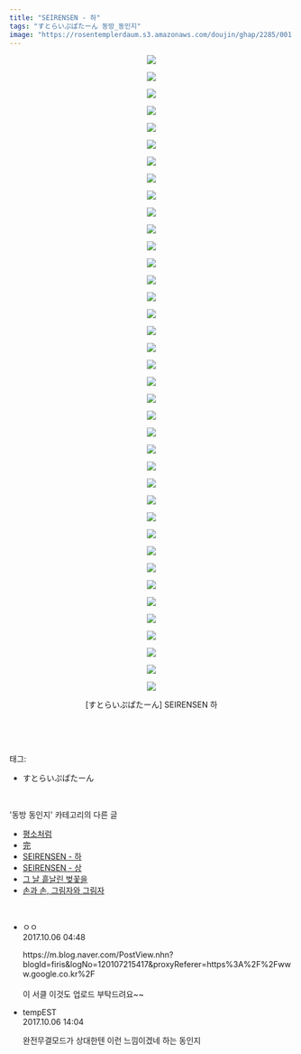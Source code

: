 ```yaml
---
title: "SEIRENSEN - 하"
tags: "すとらいぷぱたーん 동방_동인지"
image: "https://rosentemplerdaum.s3.amazonaws.com/doujin/ghap/2285/001.jpg"
---
```

<div class="article">
<p style="text-align: center; clear: none; float: none;"><img src="{{ site.imgserver10 }}/ghap/2285/001.jpg"/></p>
<p style="text-align: center; clear: none; float: none;"><img src="{{ site.imgserver10 }}/ghap/2285/002.jpg"/></p>
<p style="text-align: center; clear: none; float: none;"><img src="{{ site.imgserver10 }}/ghap/2285/003.jpg"/></p>
<p style="text-align: center; clear: none; float: none;"><img src="{{ site.imgserver10 }}/ghap/2285/004.jpg"/></p>
<p style="text-align: center; clear: none; float: none;"><img src="{{ site.imgserver10 }}/ghap/2285/005.jpg"/></p>
<p style="text-align: center; clear: none; float: none;"><img src="{{ site.imgserver10 }}/ghap/2285/006.jpg"/></p>
<p style="text-align: center; clear: none; float: none;"><img src="{{ site.imgserver10 }}/ghap/2285/007.jpg"/></p>
<p style="text-align: center; clear: none; float: none;"><img src="{{ site.imgserver10 }}/ghap/2285/008.jpg"/></p>
<p style="text-align: center; clear: none; float: none;"><img src="{{ site.imgserver10 }}/ghap/2285/009.jpg"/></p>
<p style="text-align: center; clear: none; float: none;"><img src="{{ site.imgserver10 }}/ghap/2285/010.jpg"/></p>
<p style="text-align: center; clear: none; float: none;"><img src="{{ site.imgserver10 }}/ghap/2285/011.jpg"/></p>
<p style="text-align: center; clear: none; float: none;"><img src="{{ site.imgserver10 }}/ghap/2285/012.jpg"/></p>
<p style="text-align: center; clear: none; float: none;"><img src="{{ site.imgserver10 }}/ghap/2285/013.jpg"/></p>
<p style="text-align: center; clear: none; float: none;"><img src="{{ site.imgserver10 }}/ghap/2285/014.jpg"/></p>
<p style="text-align: center; clear: none; float: none;"><img src="{{ site.imgserver10 }}/ghap/2285/015.jpg"/></p>
<p style="text-align: center; clear: none; float: none;"><img src="{{ site.imgserver10 }}/ghap/2285/016.jpg"/></p>
<p style="text-align: center; clear: none; float: none;"><img src="{{ site.imgserver10 }}/ghap/2285/017.jpg"/></p>
<p style="text-align: center; clear: none; float: none;"><img src="{{ site.imgserver10 }}/ghap/2285/018.jpg"/></p>
<p style="text-align: center; clear: none; float: none;"><img src="{{ site.imgserver10 }}/ghap/2285/019.jpg"/></p>
<p style="text-align: center; clear: none; float: none;"><img src="{{ site.imgserver10 }}/ghap/2285/020.jpg"/></p>
<p style="text-align: center; clear: none; float: none;"><img src="{{ site.imgserver10 }}/ghap/2285/021.jpg"/></p>
<p style="text-align: center; clear: none; float: none;"><img src="{{ site.imgserver10 }}/ghap/2285/022.jpg"/></p>
<p style="text-align: center; clear: none; float: none;"><img src="{{ site.imgserver10 }}/ghap/2285/023.jpg"/></p>
<p style="text-align: center; clear: none; float: none;"><img src="{{ site.imgserver10 }}/ghap/2285/024.jpg"/></p>
<p style="text-align: center; clear: none; float: none;"><img src="{{ site.imgserver10 }}/ghap/2285/025.jpg"/></p>
<p style="text-align: center; clear: none; float: none;"><img src="{{ site.imgserver10 }}/ghap/2285/026.jpg"/></p>
<p style="text-align: center; clear: none; float: none;"><img src="{{ site.imgserver10 }}/ghap/2285/027.jpg"/></p>
<p style="text-align: center; clear: none; float: none;"><img src="{{ site.imgserver10 }}/ghap/2285/028.jpg"/></p>
<p style="text-align: center; clear: none; float: none;"><img src="{{ site.imgserver10 }}/ghap/2285/029.jpg"/></p>
<p style="text-align: center; clear: none; float: none;"><img src="{{ site.imgserver10 }}/ghap/2285/030.jpg"/></p>
<p style="text-align: center; clear: none; float: none;"><img src="{{ site.imgserver10 }}/ghap/2285/031.jpg"/></p>
<p style="text-align: center; clear: none; float: none;"><img src="{{ site.imgserver10 }}/ghap/2285/032.jpg"/></p>
<p style="text-align: center; clear: none; float: none;"><img src="{{ site.imgserver10 }}/ghap/2285/033.jpg"/></p>
<p style="text-align: center; clear: none; float: none;"><img src="{{ site.imgserver10 }}/ghap/2285/034.jpg"/></p>
<p style="text-align: center; clear: none; float: none;"><img src="{{ site.imgserver10 }}/ghap/2285/035.jpg"/></p>
<p style="text-align: center; clear: none; float: none;"><img src="{{ site.imgserver10 }}/ghap/2285/036.jpg"/></p>
<p style="text-align: center; clear: none; float: none;"><img src="{{ site.imgserver10 }}/ghap/2285/037.jpg"/></p>
<p style="text-align: center; clear: none; float: none;"><img src="{{ site.imgserver10 }}/ghap/2285/038.jpg"/></p>
<p style="text-align: center; clear: none; float: none;">[すとらいぷぱたーん] SEIRENSEN 하</p>
<p><br/></p>
</div><br/>
<div class="tagTrail">
<p>태그: </p>
<ul>
<li>すとらいぷぱたーん</li>
</ul>
</div><br/>
<div class="another">
<p>'동방 동인지' 카테고리의 다른 글</p>
<ul>
<li><a href="/ghap_2287">평소처럼</a></li>
<li><a href="/ghap_2286">完</a></li>
<li><a href="/ghap_2285">SEIRENSEN - 하</a></li>
<li><a href="/ghap_2284">SEIRENSEN - 상</a></li>
<li><a href="/ghap_2283">그 날 흩날린 벚꽃을</a></li>
<li><a href="/ghap_2282">손과 손, 그림자와 그림자</a></li>
</ul>
</div><br/>
<div class="cb_module cb_fluid">
<div class="cb_wrt cb_profile">
<div class="comment">
<ul>
<li class="cb_thumb_off" id="comment15097679">
<div class="cb_comment_area">
<div class="cb_info_area">
<div class="cb_section">
<span class="cb_nick_name">ㅇㅇ</span>
</div>
<div class="cb_section">
<span class="cb_date">2017.10.06 04:48 </span>
</div>
</div>
<div class="cb_dsc_comment">
<p class="cb_dsc">
											https://m.blog.naver.com/PostView.nhn?blogId=firis&amp;logNo=120107215417&amp;proxyReferer=https%3A%2F%2Fwww.google.co.kr%2F<br/>
<br/>
이 서클 이것도 업로드 부탁드려요~~
										</p>
</div>
</div></li>
<li class="cb_thumb_off" id="comment15097979">
<div class="cb_comment_area">
<div class="cb_info_area">
<div class="cb_section">
<span class="cb_nick_name">tempEST</span>
</div>
<div class="cb_section">
<span class="cb_date">2017.10.06 14:04 </span>
</div>
</div>
<div class="cb_dsc_comment">
<p class="cb_dsc">
											완전무결모드가 상대한텐 이런 느낌이겠네 하는 동인지
										</p>
</div>
</div></li>
</ul>
</div>
</div><!-- commentList close -->
</div><br/>
